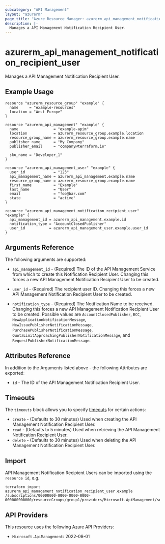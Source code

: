 ```yaml
---
subcategory: "API Management"
layout: "azurerm"
page_title: "Azure Resource Manager: azurerm_api_management_notification_recipient_user"
description: |-
  Manages a API Management Notification Recipient User.
---
```


# azurerm_api_management_notification_recipient_user

Manages a API Management Notification Recipient User.

## Example Usage

```hcl
resource "azurerm_resource_group" "example" {
  name     = "example-resources"
  location = "West Europe"
}

resource "azurerm_api_management" "example" {
  name                = "example-apim"
  location            = azurerm_resource_group.example.location
  resource_group_name = azurerm_resource_group.example.name
  publisher_name      = "My Company"
  publisher_email     = "company@terraform.io"

  sku_name = "Developer_1"
}

resource "azurerm_api_management_user" "example" {
  user_id             = "123"
  api_management_name = azurerm_api_management.example.name
  resource_group_name = azurerm_resource_group.example.name
  first_name          = "Example"
  last_name           = "User"
  email               = "foo@bar.com"
  state               = "active"
}

resource "azurerm_api_management_notification_recipient_user" "example" {
  api_management_id = azurerm_api_management.example.id
  notification_type = "AccountClosedPublisher"
  user_id           = azurerm_api_management_user.example.user_id
}
```

## Arguments Reference

The following arguments are supported:

* `api_management_id` - (Required) The ID of the API Management Service from which to create this Notification Recipient User. Changing this forces a new API Management Notification Recipient User to be created.

* `user_id` - (Required) The recipient user ID. Changing this forces a new API Management Notification Recipient User to be created.

* `notification_type` - (Required) The Notification Name to be received. Changing this forces a new API Management Notification Recipient User to be created. Possible values are `AccountClosedPublisher`, `BCC`, `NewApplicationNotificationMessage`, `NewIssuePublisherNotificationMessage`, `PurchasePublisherNotificationMessage`, `QuotaLimitApproachingPublisherNotificationMessage`, and `RequestPublisherNotificationMessage`.

## Attributes Reference

In addition to the Arguments listed above - the following Attributes are exported:

* `id` - The ID of the API Management Notification Recipient User.

## Timeouts

The `timeouts` block allows you to specify [timeouts](https://www.terraform.io/language/resources/syntax#operation-timeouts) for certain actions:

* `create` - (Defaults to 30 minutes) Used when creating the API Management Notification Recipient User.
* `read` - (Defaults to 5 minutes) Used when retrieving the API Management Notification Recipient User.
* `delete` - (Defaults to 30 minutes) Used when deleting the API Management Notification Recipient User.

## Import

API Management Notification Recipient Users can be imported using the `resource id`, e.g.

```shell
terraform import azurerm_api_management_notification_recipient_user.example /subscriptions/00000000-0000-0000-0000-000000000000/resourceGroups/group1/providers/Microsoft.ApiManagement/service/service1/notifications/notificationName1/recipientUsers/userid1
```

## API Providers
<!-- This section is generated, changes will be overwritten -->
This resource uses the following Azure API Providers:

* `Microsoft.ApiManagement`: 2022-08-01
